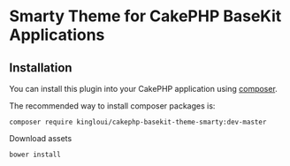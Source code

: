 # Smarty Theme for CakePHP BaseKit Applications

## Installation

You can install this plugin into your CakePHP application using [composer](http://getcomposer.org).

The recommended way to install composer packages is:

```
composer require kingloui/cakephp-basekit-theme-smarty:dev-master
```

Download assets 

```
bower install
```
